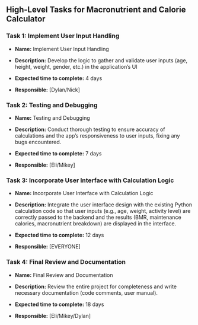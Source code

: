 ## High-Level Tasks for Macronutrient and Calorie Calculator

### Task 1: Implement User Input Handling

- **Name:** Implement User Input Handling

- **Description:** Develop the logic to gather and validate user inputs (age, height, weight, gender, etc.) in the application’s UI

- **Expected time to complete:** 4 days

- **Responsible:** [Dylan/Nick]


### Task 2: Testing and Debugging

- **Name:** Testing and Debugging

- **Description:** Conduct thorough testing to ensure accuracy of calculations and the app’s responsiveness to user inputs, fixing any bugs encountered.

- **Expected time to complete:** 7 days

- **Responsible:** [Eli/Mikey]

### Task 3: Incorporate User Interface with Calculation Logic

- **Name:** Incorporate User Interface with Calculation Logic

- **Description:** Integrate the user interface design with the existing Python calculation code so that user inputs (e.g., age, weight, activity level) are correctly passed to the backend and the results (BMR, maintenance calories, macronutrient breakdown) are displayed in the interface.

- **Expected time to complete:** 12 days

- **Responsible:** [EVERYONE]

### Task 4: Final Review and Documentation

- **Name:** Final Review and Documentation

- **Description:** Review the entire project for completeness and write necessary documentation (code comments, user manual).

- **Expected time to complete:** 18 days

- **Responsible:** [Eli/Mikey/Dylan]
